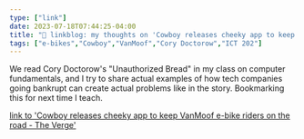 ```yaml
---
type: ["link"]
date: 2023-07-18T07:44:25-04:00
title: "🔗 linkblog: my thoughts on 'Cowboy releases cheeky app to keep VanMoof e-bike riders on the road - The Verge'"
tags: ["e-bikes","Cowboy","VanMoof","Cory Doctorow","ICT 202"]
---
```

We read Cory Doctorow's "Unauthorized Bread" in my class on computer fundamentals, and I try to share actual examples of how tech companies going bankrupt can create actual problems like in the story. Bookmarking this for next time I teach.  
 

[link to 'Cowboy releases cheeky app to keep VanMoof e-bike riders on the road - The Verge'](https://www.theverge.com/2023/7/13/23793591/cowboy-vanmoof-key-app-download-ios-android)
